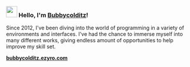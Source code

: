 ### <img src="https://media.giphy.com/media/hvRJCLFzcasrR4ia7z/giphy.gif" width="30px"> Hello, I'm [Bubbycolditz](https://bubbycolditz.ezyro.com)!

Since 2012, I've been diving into the world of programming in a variety of environments and interfaces. I've had the chance to immerse myself into many different works, giving endless amount of opportunities to help improve my skill set.

**[bubbycolditz.ezyro.com](https://bubbycolditz.ezyro.com/)**
